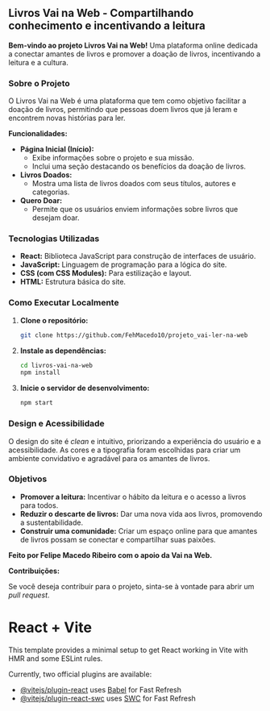 ## Livros Vai na Web - Compartilhando conhecimento e incentivando a leitura

**Bem-vindo ao projeto Livros Vai na Web!** Uma plataforma online dedicada a conectar amantes de livros e promover a doação de livros, incentivando a leitura e a cultura.

### Sobre o Projeto

O Livros Vai na Web é uma plataforma que tem como objetivo facilitar a doação de livros, permitindo que pessoas doem livros que já leram e encontrem novas histórias para ler.

**Funcionalidades:**

*   **Página Inicial (Início):**
    *   Exibe informações sobre o projeto e sua missão.
    *   Inclui uma seção destacando os benefícios da doação de livros.
*   **Livros Doados:**
    *   Mostra uma lista de livros doados com seus títulos, autores e categorias.
*   **Quero Doar:**
    *   Permite que os usuários enviem informações sobre livros que desejam doar.

### Tecnologias Utilizadas

*   **React:** Biblioteca JavaScript para construção de interfaces de usuário.
*   **JavaScript:** Linguagem de programação para a lógica do site.
*   **CSS (com CSS Modules):** Para estilização e layout.
*   **HTML:** Estrutura básica do site.

### Como Executar Localmente

1.  **Clone o repositório:**

    ```bash
    git clone https://github.com/FehMacedo10/projeto_vai-ler-na-web
    ```

2.  **Instale as dependências:**

    ```bash
    cd livros-vai-na-web
    npm install
    ```

3.  **Inicie o servidor de desenvolvimento:**

    ```bash
    npm start
    ```

### Design e Acessibilidade

O design do site é *clean* e intuitivo, priorizando a experiência do usuário e a acessibilidade. As cores e a tipografia foram escolhidas para criar um ambiente convidativo e agradável para os amantes de livros.

### Objetivos

*   **Promover a leitura:** Incentivar o hábito da leitura e o acesso a livros para todos.
*   **Reduzir o descarte de livros:** Dar uma nova vida aos livros, promovendo a sustentabilidade.
*   **Construir uma comunidade:** Criar um espaço online para que amantes de livros possam se conectar e compartilhar suas paixões.

**Feito por Felipe Macedo Ribeiro com o apoio da Vai na Web.**

**Contribuições:**

Se você deseja contribuir para o projeto, sinta-se à vontade para abrir um *pull request*.

# React + Vite

This template provides a minimal setup to get React working in Vite with HMR and some ESLint rules.

Currently, two official plugins are available:

- [@vitejs/plugin-react](https://github.com/vitejs/vite-plugin-react/blob/main/packages/plugin-react/README.md) uses [Babel](https://babeljs.io/) for Fast Refresh
- [@vitejs/plugin-react-swc](https://github.com/vitejs/vite-plugin-react-swc) uses [SWC](https://swc.rs/) for Fast Refresh
